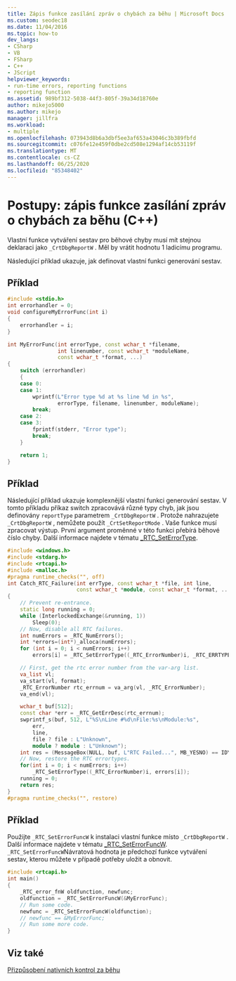 ```yaml
---
title: Zápis funkce zasílání zpráv o chybách za běhu | Microsoft Docs
ms.custom: seodec18
ms.date: 11/04/2016
ms.topic: how-to
dev_langs:
- CSharp
- VB
- FSharp
- C++
- JScript
helpviewer_keywords:
- run-time errors, reporting functions
- reporting function
ms.assetid: 989bf312-5038-44f3-805f-39a34d18760e
author: mikejo5000
ms.author: mikejo
manager: jillfra
ms.workload:
- multiple
ms.openlocfilehash: 073943d8b6a3dbf5ee3af653a43046c3b389fbfd
ms.sourcegitcommit: c076fe12e459f0dbe2cd508e1294af14cb53119f
ms.translationtype: MT
ms.contentlocale: cs-CZ
ms.lasthandoff: 06/25/2020
ms.locfileid: "85348402"
---
```

# <a name="how-to-write-a-run-time-error-reporting-function-c"></a>Postupy: zápis funkce zasílání zpráv o chybách za běhu (C++)
Vlastní funkce vytváření sestav pro běhové chyby musí mít stejnou deklaraci jako `_CrtDbgReportW` . Měl by vrátit hodnotu 1 ladicímu programu.

Následující příklad ukazuje, jak definovat vlastní funkci generování sestav.

## <a name="example"></a>Příklad

```cpp
#include <stdio.h>
int errorhandler = 0;
void configureMyErrorFunc(int i)
{
    errorhandler = i;
}

int MyErrorFunc(int errorType, const wchar_t *filename,
                int linenumber, const wchar_t *moduleName,
                const wchar_t *format, ...)
{
    switch (errorhandler)
    {
    case 0:
    case 1:
        wprintf(L"Error type %d at %s line %d in %s",
                errorType, filename, linenumber, moduleName);
        break;
    case 2:
    case 3:
        fprintf(stderr, "Error type");
        break;
    }

    return 1;
}
```

## <a name="example"></a>Příklad
Následující příklad ukazuje komplexnější vlastní funkci generování sestav. V tomto příkladu příkaz switch zpracovává různé typy chyb, jak jsou definovány `reportType` parametrem `_CrtDbgReportW` . Protože nahrazujete `_CrtDbgReportW` , nemůžete použít `_CrtSetReportMode` . Vaše funkce musí zpracovat výstup. První argument proměnné v této funkci přebírá běhové číslo chyby. Další informace najdete v tématu [_RTC_SetErrorType](/cpp/c-runtime-library/reference/rtc-seterrortype).

```cpp
#include <windows.h>
#include <stdarg.h>
#include <rtcapi.h>
#include <malloc.h>
#pragma runtime_checks("", off)
int Catch_RTC_Failure(int errType, const wchar_t *file, int line,
                      const wchar_t *module, const wchar_t *format, ...)
{
    // Prevent re-entrance.
    static long running = 0;
    while (InterlockedExchange(&running, 1))
        Sleep(0);
    // Now, disable all RTC failures.
    int numErrors = _RTC_NumErrors();
    int *errors=(int*)_alloca(numErrors);
    for (int i = 0; i < numErrors; i++)
        errors[i] = _RTC_SetErrorType((_RTC_ErrorNumber)i, _RTC_ERRTYPE_IGNORE);

    // First, get the rtc error number from the var-arg list.
    va_list vl;
    va_start(vl, format);
    _RTC_ErrorNumber rtc_errnum = va_arg(vl, _RTC_ErrorNumber);
    va_end(vl);

    wchar_t buf[512];
    const char *err = _RTC_GetErrDesc(rtc_errnum);
    swprintf_s(buf, 512, L"%S\nLine #%d\nFile:%s\nModule:%s",
        err,
        line,
        file ? file : L"Unknown",
        module ? module : L"Unknown");
    int res = (MessageBox(NULL, buf, L"RTC Failed...", MB_YESNO) == IDYES) ? 1 : 0;
    // Now, restore the RTC errortypes.
    for(int i = 0; i < numErrors; i++)
        _RTC_SetErrorType((_RTC_ErrorNumber)i, errors[i]);
    running = 0;
    return res;
}
#pragma runtime_checks("", restore)
```

## <a name="example"></a>Příklad
Použijte `_RTC_SetErrorFuncW` k instalaci vlastní funkce místo `_CrtDbgReportW` . Další informace najdete v tématu [_RTC_SetErrorFuncW](/cpp/c-runtime-library/reference/rtc-seterrorfuncw). `_RTC_SetErrorFuncW`Návratová hodnota je předchozí funkce vytváření sestav, kterou můžete v případě potřeby uložit a obnovit.

```cpp
#include <rtcapi.h>
int main()
{
    _RTC_error_fnW oldfunction, newfunc;
    oldfunction = _RTC_SetErrorFuncW(&MyErrorFunc);
    // Run some code.
    newfunc = _RTC_SetErrorFuncW(oldfunction);
    // newfunc == &MyErrorFunc;
    // Run some more code.
}
```

## <a name="see-also"></a>Viz také
[Přizpůsobení nativních kontrol za běhu](../debugger/native-run-time-checks-customization.md)
